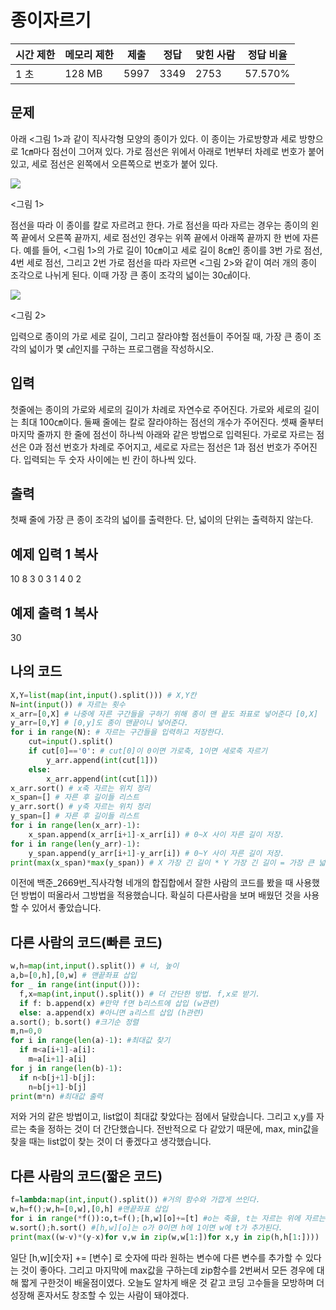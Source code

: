 # 종이자르기

| 시간 제한 | 메모리 제한 | 제출   | 정답   | 맞힌 사람 | 정답 비율   |
| ----- | ------ | ---- | ---- | ----- | ------- |
| 1 초   | 128 MB | 5997 | 3349 | 2753  | 57.570% |

## 문제

아래 <그림 1>과 같이 직사각형 모양의 종이가 있다. 이 종이는 가로방향과 세로 방향으로 1㎝마다 점선이 그어져 있다. 가로 점선은 위에서 아래로 1번부터 차례로 번호가 붙어 있고, 세로 점선은 왼쪽에서 오른쪽으로 번호가 붙어 있다.

![](https://upload.acmicpc.net/1e689dae-2d24-463b-8725-fb58ae8cd2ba/-/preview/)

<그림 1>

점선을 따라 이 종이를 칼로 자르려고 한다. 가로 점선을 따라 자르는 경우는 종이의 왼쪽 끝에서 오른쪽 끝까지, 세로 점선인 경우는 위쪽 끝에서 아래쪽 끝까지 한 번에 자른다. 예를 들어, <그림 1>의 가로 길이 10㎝이고 세로 길이 8㎝인 종이를 3번 가로 점선, 4번 세로 점선, 그리고 2번 가로 점선을 따라 자르면 <그림 2>와 같이 여러 개의 종이 조각으로 나뉘게 된다. 이때 가장 큰 종이 조각의 넓이는 30㎠이다.

![](https://upload.acmicpc.net/cf033b95-91ef-4e71-8f2c-49c653e27622/-/preview/)

<그림 2>

입력으로 종이의 가로 세로 길이, 그리고 잘라야할 점선들이 주어질 때, 가장 큰 종이 조각의 넓이가 몇 ㎠인지를 구하는 프로그램을 작성하시오.

## 입력

첫줄에는 종이의 가로와 세로의 길이가 차례로 자연수로 주어진다. 가로와 세로의 길이는 최대 100㎝이다. 둘째 줄에는 칼로 잘라야하는 점선의 개수가 주어진다. 셋째 줄부터 마지막 줄까지 한 줄에 점선이 하나씩 아래와 같은 방법으로 입력된다. 가로로 자르는 점선은 0과 점선 번호가 차례로 주어지고, 세로로 자르는 점선은 1과 점선 번호가 주어진다. 입력되는 두 숫자 사이에는 빈 칸이 하나씩 있다.

## 출력

첫째 줄에 가장 큰 종이 조각의 넓이를 출력한다. 단, 넓이의 단위는 출력하지 않는다.

## 예제 입력 1 복사

10 8
3
0 3
1 4
0 2

## 예제 출력 1 복사

30

## 나의 코드

```python
X,Y=list(map(int,input().split())) # X,Y칸
N=int(input()) # 자르는 횟수
x_arr=[0,X] # 나중에 자른 구간들을 구하기 위해 종이 맨 끝도 좌표로 넣어준다 [0,X]
y_arr=[0,Y] # [0,y]도 종이 맨끝이니 넣어준다.
for i in range(N): # 자르는 구간들을 입력하고 저장한다.
    cut=input().split()
    if cut[0]=='0': # cut[0]이 0이면 가로축, 1이면 세로축 자르기
        y_arr.append(int(cut[1]))
    else:
        x_arr.append(int(cut[1]))
x_arr.sort() # x축 자르는 위치 정리
x_span=[] # 자른 후 길이들 리스트
y_arr.sort() # y축 자르는 위치 정리
y_span=[] # 자른 후 길이들 리스트
for i in range(len(x_arr)-1):
    x_span.append(x_arr[i+1]-x_arr[i]) # 0~X 사이 자른 길이 저장.
for i in range(len(y_arr)-1):
    y_span.append(y_arr[i+1]-y_arr[i]) # 0~Y 사이 자른 길이 저장.
print(max(x_span)*max(y_span)) # X 가장 긴 길이 * Y 가장 긴 길이 = 가장 큰 넓이
```

이전에 백준_2669번_직사각형 네개의 합집합에서 잘한 사람의 코드를 봤을 때 사용했던 방법이 떠올라서 그방법을 적용했습니다. 확실히 다른사람을 보며 배웠던 것을 사용할 수 있어서 좋았습니다. 

## 다른 사람의 코드(빠른 코드)

```python
w,h=map(int,input().split()) # 너, 높이
a,b=[0,h],[0,w] # 맨끝좌표 삽입
for _ in range(int(input())):
  f,x=map(int,input().split()) # 더 간단한 방법. f,x로 받기.
  if f: b.append(x) #만약 f면 b리스트에 삽입 (w관련)
  else: a.append(x) #아니면 a리스트 삽입 (h관련)
a.sort(); b.sort() #크기순 정렬
m,n=0,0
for i in range(len(a)-1): #최대값 찾기
  if m<a[i+1]-a[i]:
    m=a[i+1]-a[i]
for j in range(len(b)-1):
  if n<b[j+1]-b[j]:
    n=b[j+1]-b[j] 
print(m*n) #최대값 출력
```

저와 거의 같은 방법이고, list없이 최대값 찾았다는 점에서 달랐습니다. 그리고 x,y를 자르는 축을 정하는 것이 더 간단했습니다. 전반적으로 다 같았기 때문에, max, min값을 찾을 때는 list없이 찾는 것이 더 좋겠다고 생각했습니다.

## 다른 사람의 코드(짧은 코드)

```python
f=lambda:map(int,input().split()) #거의 함수와 가깝게 쓰인다.
w,h=f();w,h=[0,w],[0,h] #맨끝좌표 삽입
for i in range(*f()):o,t=f();[h,w][o]+=[t] #o는 축을, t는 자르는 위에 자르는 위치 받
w.sort();h.sort() #[h,w][o]는 o가 0이면 h에 1이면 w에 t가 추가된다.
print(max((w-v)*(y-x)for v,w in zip(w,w[1:])for x,y in zip(h,h[1:])))
```

일단 [h,w][숫자] += [변수] 로 숫자에 따라 원하는 변수에 다른 변수를 추가할 수 있다는 것이 좋아다. 그리고 마지막에 max값을 구하는데 zip함수를 2번써서 모든 경우에 대해 짧게 구한것이 배울점이였다. 오늘도 알차게 배운 것 같고 코딩 고수들을 모방하며 더 성장해 혼자서도 창조할 수 있는 사람이 돼야겠다.
